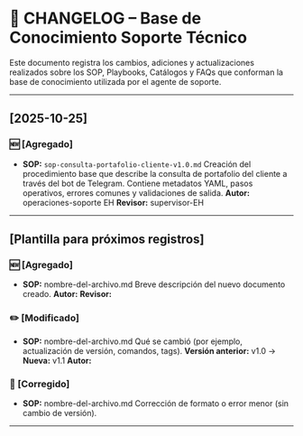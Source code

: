 # 🧾 CHANGELOG – Base de Conocimiento Soporte Técnico

Este documento registra los cambios, adiciones y actualizaciones realizados sobre los SOP, Playbooks, Catálogos y FAQs que conforman la base de conocimiento utilizada por el agente de soporte.

---

## [2025-10-25]

### 🆕 [Agregado]

- **SOP:** `sop-consulta-portafolio-cliente-v1.0.md`
  Creación del procedimiento base que describe la consulta de portafolio del cliente a través del bot de Telegram.
  Contiene metadatos YAML, pasos operativos, errores comunes y validaciones de salida.
  **Autor:** operaciones-soporte EH
  **Revisor:** supervisor-EH

---

## [Plantilla para próximos registros]

### 🆕 [Agregado]

- **SOP:** nombre-del-archivo.md
  Breve descripción del nuevo documento creado.
  **Autor:** <nombre>
  **Revisor:** <nombre>

### ✏️ [Modificado]

- **SOP:** nombre-del-archivo.md
  Qué se cambió (por ejemplo, actualización de versión, comandos, tags).
  **Versión anterior:** v1.0 → **Nueva:** v1.1
  **Autor:** <nombre>

### 🐞 [Corregido]

- **SOP:** nombre-del-archivo.md
  Corrección de formato o error menor (sin cambio de versión).

---
